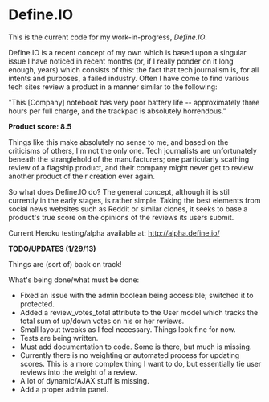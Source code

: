 Define.IO
======

This is the current code for my work-in-progress, *Define.IO*.

Define.IO is a recent concept of my own which is based upon a singular issue I 
have noticed in recent months (or, if I really ponder on it long enough, years)
which consists of this: the fact that tech journalism is, for all intents and purposes,
a failed industry. Often I have come to find various tech sites review a product
in a manner similar to the following:

"This [Company] notebook has very poor battery life -- approximately three hours
per full charge, and the trackpad is absolutely horrendous."

**Product score: 8.5**

Things like this make absolutely no sense to me, and based on the criticisms of
others, I'm not the only one. Tech journalists are unfortunately beneath the
stranglehold of the manufacturers; one particularly scathing review of a flagship
product, and their company might never get to review another product of their
creation ever again.

So what does Define.IO do? The general concept, although it is still currently in the
early stages, is rather simple. Taking the best elements from social news websites
such as Reddit or similar clones, it seeks to base a product's true score on the
opinions of the reviews its users submit.

Current Heroku testing/alpha available at: http://alpha.define.io/

**TODO/UPDATES (1/29/13)**

Things are (sort of) back on track!

What's being done/what must be done:

* Fixed an issue with the admin boolean being accessible; switched it to protected.
* Added a review_votes_total attribute to the User model which tracks the total sum
  of up/down votes on his or her reviews.
* Small layout tweaks as I feel necessary. Things look fine for now.
* Tests are being written.
* Must add documentation to code. Some is there, but much is missing.
* Currently there is no weighting or automated process for updating scores. This is a
  more complex thing I want to do, but essentially tie user reviews into the weight of
  a review.
* A lot of dynamic/AJAX stuff is missing.
* Add a proper admin panel.